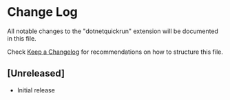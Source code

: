# Change Log

All notable changes to the "dotnetquickrun" extension will be documented in this file.

Check [Keep a Changelog](http://keepachangelog.com/) for recommendations on how to structure this file.

## [Unreleased]

- Initial release